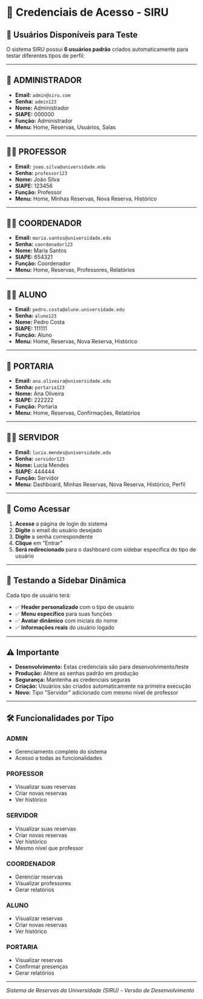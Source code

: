 # 🔐 Credenciais de Acesso - SIRU

## 👥 Usuários Disponíveis para Teste

O sistema SIRU possui **6 usuários padrão** criados automaticamente para testar diferentes tipos de perfil:

---

## 🔧 **ADMINISTRADOR**

- **Email:** `admin@siru.com`
- **Senha:** `admin123`
- **Nome:** Administrador
- **SIAPE:** 000000
- **Função:** Administrador
- **Menu:** Home, Reservas, Usuários, Salas

---

## 👨‍🏫 **PROFESSOR**

- **Email:** `joao.silva@universidade.edu`
- **Senha:** `professor123`
- **Nome:** João Silva
- **SIAPE:** 123456
- **Função:** Professor
- **Menu:** Home, Minhas Reservas, Nova Reserva, Histórico

---

## 👨‍💼 **COORDENADOR**

- **Email:** `maria.santos@universidade.edu`
- **Senha:** `coordenador123`
- **Nome:** Maria Santos
- **SIAPE:** 654321
- **Função:** Coordenador
- **Menu:** Home, Reservas, Professores, Relatórios

---

## 👨‍🎓 **ALUNO**

- **Email:** `pedro.costa@aluno.universidade.edu`
- **Senha:** `aluno123`
- **Nome:** Pedro Costa
- **SIAPE:** 111111
- **Função:** Aluno
- **Menu:** Home, Reservas, Nova Reserva, Histórico

---

## 🚪 **PORTARIA**

- **Email:** `ana.oliveira@universidade.edu`
- **Senha:** `portaria123`
- **Nome:** Ana Oliveira
- **SIAPE:** 222222
- **Função:** Portaria
- **Menu:** Home, Reservas, Confirmações, Relatórios

---


## 👩‍💼 **SERVIDOR**

- **Email:** `lucia.mendes@universidade.edu`
- **Senha:** `servidor123`
- **Nome:** Lucia Mendes
- **SIAPE:** 444444
- **Função:** Servidor
- **Menu:** Dashboard, Minhas Reservas, Nova Reserva, Histórico, Perfil

---

## 🚀 Como Acessar

1. **Acesse** a página de login do sistema
2. **Digite** o email do usuário desejado
3. **Digite** a senha correspondente
4. **Clique** em "Entrar"
5. **Será redirecionado** para o dashboard com sidebar específica do tipo de usuário

---

## 🎯 Testando a Sidebar Dinâmica

Cada tipo de usuário terá:

- ✅ **Header personalizado** com o tipo de usuário
- ✅ **Menu específico** para suas funções
- ✅ **Avatar dinâmico** com iniciais do nome
- ✅ **Informações reais** do usuário logado

---

## ⚠️ Importante

- **Desenvolvimento:** Estas credenciais são para desenvolvimento/teste
- **Produção:** Altere as senhas padrão em produção
- **Segurança:** Mantenha as credenciais seguras
- **Criação:** Usuários são criados automaticamente na primeira execução
- **Novo:** Tipo "Servidor" adicionado com mesmo nível de professor

---

## 🛠️ Funcionalidades por Tipo

### **ADMIN**

- Gerenciamento completo do sistema
- Acesso a todas as funcionalidades

### **PROFESSOR**

- Visualizar suas reservas
- Criar novas reservas
- Ver histórico

### **SERVIDOR**

- Visualizar suas reservas
- Criar novas reservas  
- Ver histórico
- Mesmo nível que professor

### **COORDENADOR**

- Gerenciar reservas
- Visualizar professores
- Gerar relatórios

### **ALUNO**

- Visualizar reservas
- Criar novas reservas
- Ver histórico

### **PORTARIA**

- Visualizar reservas
- Confirmar presenças
- Gerar relatórios


---

_Sistema de Reservas da Universidade (SIRU) - Versão de Desenvolvimento_

